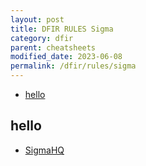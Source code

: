 ```yaml
---
layout: post
title: DFIR RULES Sigma
category: dfir
parent: cheatsheets
modified_date: 2023-06-08
permalink: /dfir/rules/sigma
---
```



<!-- vscode-markdown-toc -->
* [hello](#hello)

<!-- vscode-markdown-toc-config
	numbering=false
	autoSave=true
	/vscode-markdown-toc-config -->
<!-- /vscode-markdown-toc -->

## <a name='hello'></a>hello

* [SigmaHQ](https://github.com/SigmaHQ/sigma) 
